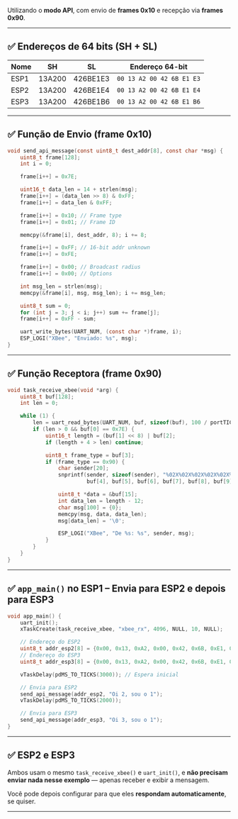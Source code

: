

Utilizando o **modo API**, com envio de **frames 0x10** e recepção via **frames 0x90**.

---

## ✅ Endereços de 64 bits (SH + SL)

| Nome | SH     | SL       | Endereço 64-bit           |
| ---- | ------ | -------- | ------------------------- |
| ESP1 | 13A200 | 426BE1E3 | `00 13 A2 00 42 6B E1 E3` |
| ESP2 | 13A200 | 426BE1E4 | `00 13 A2 00 42 6B E1 E4` |
| ESP3 | 13A200 | 426BE1B6 | `00 13 A2 00 42 6B E1 B6` |

---

## ✅ Função de Envio (frame 0x10)

```c
void send_api_message(const uint8_t dest_addr[8], const char *msg) {
    uint8_t frame[128];
    int i = 0;

    frame[i++] = 0x7E;

    uint16_t data_len = 14 + strlen(msg);
    frame[i++] = (data_len >> 8) & 0xFF;
    frame[i++] = data_len & 0xFF;

    frame[i++] = 0x10; // Frame type
    frame[i++] = 0x01; // Frame ID

    memcpy(&frame[i], dest_addr, 8); i += 8;

    frame[i++] = 0xFF; // 16-bit addr unknown
    frame[i++] = 0xFE;

    frame[i++] = 0x00; // Broadcast radius
    frame[i++] = 0x00; // Options

    int msg_len = strlen(msg);
    memcpy(&frame[i], msg, msg_len); i += msg_len;

    uint8_t sum = 0;
    for (int j = 3; j < i; j++) sum += frame[j];
    frame[i++] = 0xFF - sum;

    uart_write_bytes(UART_NUM, (const char *)frame, i);
    ESP_LOGI("XBee", "Enviado: %s", msg);
}
```

---

## ✅ Função Receptora (frame 0x90)

```c
void task_receive_xbee(void *arg) {
    uint8_t buf[128];
    int len = 0;

    while (1) {
        len = uart_read_bytes(UART_NUM, buf, sizeof(buf), 100 / portTICK_PERIOD_MS);
        if (len > 0 && buf[0] == 0x7E) {
            uint16_t length = (buf[1] << 8) | buf[2];
            if (length + 4 > len) continue;

            uint8_t frame_type = buf[3];
            if (frame_type == 0x90) {
                char sender[20];
                snprintf(sender, sizeof(sender), "%02X%02X%02X%02X%02X%02X%02X%02X",
                         buf[4], buf[5], buf[6], buf[7], buf[8], buf[9], buf[10], buf[11]);

                uint8_t *data = &buf[15];
                int data_len = length - 12;
                char msg[100] = {0};
                memcpy(msg, data, data_len);
                msg[data_len] = '\0';

                ESP_LOGI("XBee", "De %s: %s", sender, msg);
            }
        }
    }
}
```

---

## ✅ `app_main()` no ESP1 – Envia para ESP2 e depois para ESP3

```c
void app_main() {
    uart_init();
    xTaskCreate(task_receive_xbee, "xbee_rx", 4096, NULL, 10, NULL);

    // Endereço do ESP2
    uint8_t addr_esp2[8] = {0x00, 0x13, 0xA2, 0x00, 0x42, 0x6B, 0xE1, 0xE4};
    // Endereço do ESP3
    uint8_t addr_esp3[8] = {0x00, 0x13, 0xA2, 0x00, 0x42, 0x6B, 0xE1, 0xB6};

    vTaskDelay(pdMS_TO_TICKS(3000)); // Espera inicial

    // Envia para ESP2
    send_api_message(addr_esp2, "Oi 2, sou o 1");
    vTaskDelay(pdMS_TO_TICKS(2000));

    // Envia para ESP3
    send_api_message(addr_esp3, "Oi 3, sou o 1");
}
```

---

## ✅ ESP2 e ESP3

Ambos usam o mesmo `task_receive_xbee()` e `uart_init()`, e **não precisam enviar nada nesse exemplo** — apenas receber e exibir a mensagem.

Você pode depois configurar para que eles **respondam automaticamente**, se quiser.

---


